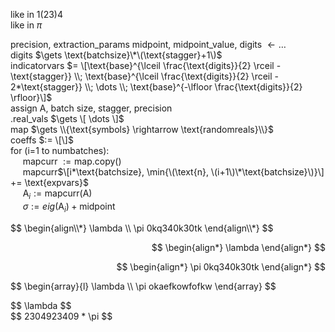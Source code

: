 like in $1(23)4$  
like in $\pi$  

precision, extraction_params midpoint, midpoint_value, digits $\gets \dots$  
digits $\gets \text{batchsize}\*\(\text{stagger}+1\)$  
indicatorvars $= \[\text{base}^{\lceil \frac{\text{digits}}{2} \rceil - \text{stagger}} \\; \text{base}^{\lceil \frac{\text{digits}}{2} \rceil - 2*\text{stagger}} \\; \dots \\; \text{base}^{-\lfloor \frac{\text{digits}}{2} \rfloor}\]$   
assign A, batch size, stagger, precision  
.real_vals $\gets \[ \dots \]$  
map $\gets \\{\text{symbols} \rightarrow \text{randomreals}\\}$  
coeffs $:= \[\]$  
for \(i=1 to numbatches\):  
&nbsp;&nbsp;&nbsp;&nbsp; mapcurr $:=\text{map.copy()}$  
&nbsp;&nbsp;&nbsp;&nbsp; mapcurr$\[i*\text{batchsize}, \min{\(\text{n}, \(i+1\)\*\text{batchsize}\)}\] += \text{expvars}$  
&nbsp;&nbsp;&nbsp;&nbsp; $\text{A}_{i} := \text{mapcurr(A)}$  
&nbsp;&nbsp;&nbsp;&nbsp; $\sigma := eig(\text{A}_{i}) + \text{midpoint}$

<p style="text-align: left;">
$$
\begin{align\\*}
\lambda \\
\pi 0kq340k30tk
\end{align\\*}
$$
</p>

<p align="right">
  $$
\begin{align*}
\lambda
\end{align*}
$$
</p>

<p align="right">
  $$
\begin{align*}
\pi 0kq340k30tk
\end{align*}
$$
</p>

<p style="text-align: left;">
$$
\begin{array}{l}
\lambda \\
\pi okaefkowfofkw
\end{array}
$$
</p>

<p align="left">
$$ \lambda $$
<br>
$$ 2304923409 * \pi $$
</p>


